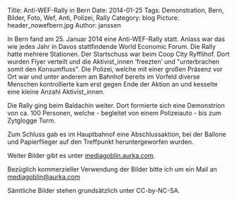 Title: Anti-WEF-Rally in Bern
Date: 2014-01-25
Tags: Demonstration, Bern, Bilder, Foto, Wef, Anti, Polizei, Rally
Category: blog
Picture: header_nowefbern.jpg
Author: janssen

In Bern fand am 25. Januar 2014 eine Anti-WEF-Rally statt. Anlass war das wie jedes Jahr in Davos stattfindende World Economic Forum. Die Rally hatte mehrere Stationen. Der Startschuss war beim Coop City Ryfflihof. Dort wurden Flyer verteilt und die Aktivist_innen ’freezten’ und "unterbrachen somit den Konsumfluss". Die Polizei, welche mit einer großen Präsenz vor Ort war und unter anderem am Bahnhof bereits im Vorfeld diverse Menschen kontrollierte kam erst gegen Ende der Aktion an und kesselte eine kleine Anzahl Aktivist_innen.

Die Rally ging beim Baldachin weiter. Dort formierte sich eine Demonstrion von ca. 100 Personen, welche - begleitet von einem Polizeiauto - bis zum Zytglogge Turm.

Zum Schluss gab es im Hauptbahnof eine Abschlussaktion, bei der Ballone und Papierflieger auf den Treffpunkt heruntergeworfen wurden.

Weiter Bilder gibt es unter [mediagoblin.aurka.com](https://mediagoblin.aurka.com/u/janssen/collection/25-01-2014-anti-wef-rally-in-bern/).

Bezüglich kommerzieller Verwendung der Bilder bitte ich um ein Mail an mediagoblin@aurka.com

Sämtliche Bilder stehen grundsätzlich unter CC-by-NC-SA.
